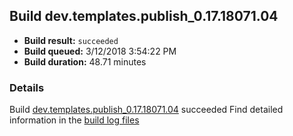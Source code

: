 ## Build dev.templates.publish_0.17.18071.04
- **Build result:** `succeeded`
- **Build queued:** 3/12/2018 3:54:22 PM
- **Build duration:** 48.71 minutes
### Details
Build [dev.templates.publish_0.17.18071.04](https://winappstudio.visualstudio.com/web/build.aspx?pcguid=a4ef43be-68ce-4195-a619-079b4d9834c2&builduri=vstfs%3a%2f%2f%2fBuild%2fBuild%2f25250) succeeded
Find detailed information in the [build log files](https://uwpctdiags.blob.core.windows.net/buildlogs/dev.templates.publish_0.17.18071.04_logs.zip)
